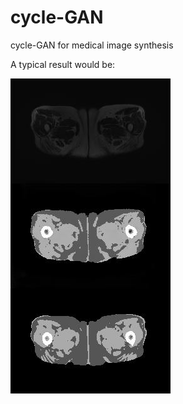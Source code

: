 # cycle-GAN
cycle-GAN for medical image synthesis

A typical result would be:

![alt text](./cycle_output379.jpg)
